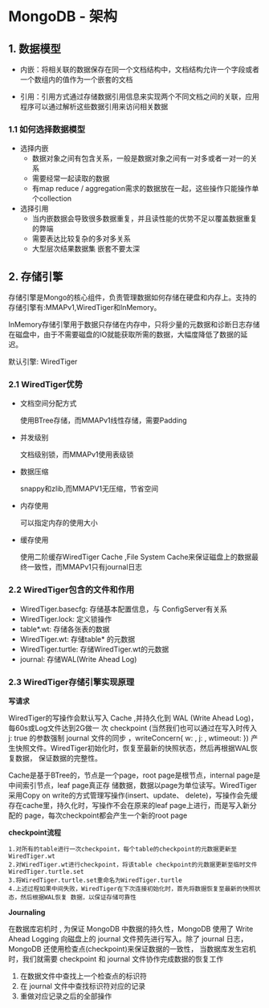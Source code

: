# MongoDB - 架构

## 1. 数据模型

-  内嵌：将相关联的数据保存在同一个文档结构中，文档结构允许一个字段或者一个数组内的值作为一个嵌套的文档

- 引用：引用方式通过存储数据引用信息来实现两个不同文档之间的关联，应用程序可以通过解析这些数据引用来访问相关数据

### 1.1 如何选择数据模型

- 选择内嵌
  - 数据对象之间有包含关系，一般是数据对象之间有一对多或者一对一的关系
  - 需要经常一起读取的数据
  - 有map reduce / aggregation需求的数据放在一起，这些操作只能操作单个collection
- 选择引用
  - 当内嵌数据会导致很多数据重复，并且读性能的优势不足以覆盖数据重复的弊端
  - 需要表达比较复杂的多对多关系
  - 大型层次结果数据集 嵌套不要太深

## 2. 存储引擎

存储引擎是Mongo的核心组件，负责管理数据如何存储在硬盘和内存上。支持的存储引擎有:MMAPv1,WiredTiger和InMemory。

InMemory存储引擎用于数据只存储在内存中，只将少量的元数据和诊断日志存储在磁盘中，由于不需要磁盘的IO就能获取所需的数据，大幅度降低了数据的延迟。

默认引擎: WiredTiger

### 2.1 WiredTiger优势

- 文档空间分配方式

  使用BTree存储，而MMAPv1线性存储，需要Padding

- 并发级别

  文档级别锁，而MMAPv1使用表级锁

- 数据压缩

  snappy和zlib,而MMAPV1无压缩，节省空间

- 内存使用

  可以指定内存的使用大小

- 缓存使用

  使用二阶缓存WiredTiger Cache ,File System Cache来保证磁盘上的数据最终一致性，而MMAPv1只有journal日志

### 2.2 WiredTiger包含的文件和作用

- WiredTiger.basecfg: 存储基本配置信息，与 ConfigServer有关系
- WiredTiger.lock: 定义锁操作
- table*.wt: 存储各张表的数据
- WiredTiger.wt: 存储table* 的元数据
- WiredTiger.turtle: 存储WiredTiger.wt的元数据
- journal: 存储WAL(Write Ahead Log)

### 2.3 WiredTiger存储引擎实现原理

**写请求**

WiredTiger的写操作会默认写入 Cache ,并持久化到 WAL (Write Ahead Log)，每60s或Log文件达到2G做一
 次 checkpoint (当然我们也可以通过在写入时传入 j: true 的参数强制 journal 文件的同步 ，writeConcern{ w: , j: , wtimeout: }) 产生快照文件。WiredTiger初始化时，恢复至最新的快照状态，然后再根据WAL恢复数据， 保证数据的完整性。

Cache是基于BTree的，节点是一个page，root page是根节点，internal page是中间索引节点，leaf page真正存 储数据，数据以page为单位读写。WiredTiger采用Copy on write的方式管理写操作(insert、update、 delete)，写操作会先缓存在cache里，持久化时，写操作不会在原来的leaf page上进行，而是写入新分配的 page，每次checkpoint都会产生一个新的root page

**checkpoint流程**

	1.对所有的table进行一次checkpoint，每个table的checkpoint的元数据更新至WiredTiger.wt 
	2.对WiredTiger.wt进行checkpoint，将该table checkpoint的元数据更新至临时文件 WiredTiger.turtle.set
	3.将WiredTiger.turtle.set重命名为WiredTiger.turtle
	4.上述过程如果中间失败，WiredTiger在下次连接初始化时，首先将数据恢复至最新的快照状态，然后根据WAL恢复 数据，以保证存储可靠性

**Journaling**

在数据库宕机时 , 为保证 MongoDB 中数据的持久性，MongoDB 使用了 Write Ahead Logging 向磁盘上的 journal 文件预先进行写入。除了 journal 日志，MongoDB 还使用检查点(checkpoint)来保证数据的一致性， 当数据库发生宕机时，我们就需要 checkpoint 和 journal 文件协作完成数据的恢复工作

1. 在数据文件中查找上一个检查点的标识符 
2. 在 journal 文件中查找标识符对应的记录 
3. 重做对应记录之后的全部操作